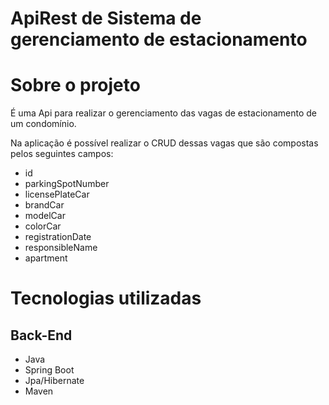 # ApiRest de Sistema de gerenciamento de estacionamento

# Sobre o projeto

É uma Api para realizar o gerenciamento das vagas de estacionamento de um condomínio.

Na aplicação é possível realizar o CRUD dessas vagas que são compostas pelos seguintes campos:

- id
- parkingSpotNumber
- licensePlateCar
- brandCar
- modelCar
- colorCar
- registrationDate
- responsibleName
- apartment

# Tecnologias utilizadas
## Back-End
- Java
- Spring Boot
- Jpa/Hibernate
- Maven